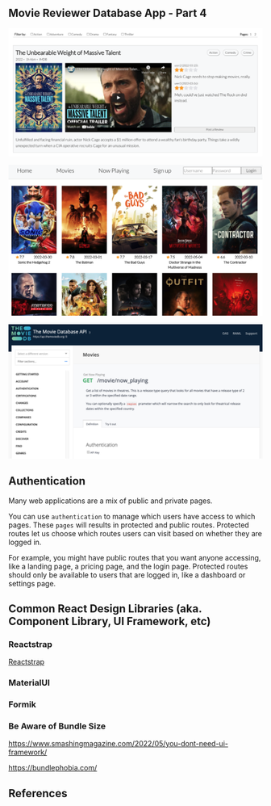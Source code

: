 ## Movie Reviewer Database App - Part 4

![Pagination](images/pagination.png)

![What's Playing](images/now-playing.png)

![IMDB](images/IMDB-api-now-playing.png)

## Authentication 

Many web applications are a mix of public and private pages. 

You can use `authentication` to manage which users have access to which pages.  These `pages` will results in protected and public routes. Protected routes let us choose which routes users can visit based on whether they are logged in. 

For example, you might have public routes that you want anyone accessing, like a landing page, a pricing page, and the login page. Protected routes should only be available to users that are logged in, like a dashboard or settings page.



## Common React Design Libraries (aka. Component Library, UI Framework, etc)

### Reactstrap

<a href="https://www.npmjs.com/package/reactstrap">Reactstrap</a>

### MaterialUI

### Formik

### Be Aware of Bundle Size

https://www.smashingmagazine.com/2022/05/you-dont-need-ui-framework/

https://bundlephobia.com/




## References
